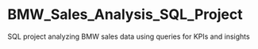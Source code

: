 # BMW_Sales_Analysis_SQL_Project
SQL project analyzing BMW sales data using queries for KPIs and insights
